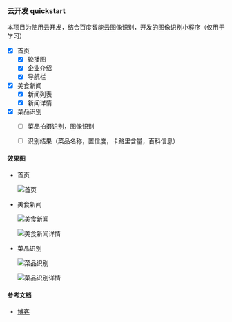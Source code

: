 ### 云开发 quickstart
本项目为使用云开发，结合百度智能云图像识别，开发的图像识别小程序（仅用于学习）

 - [x] 首页
   - [x] 轮播图
   - [x] 企业介绍
   - [x] 导航栏
 - [x] 美食新闻
   - [x] 新闻列表
   - [x] 新闻详情
 - [x] 菜品识别
   - [ ] 菜品拍摄识别，图像识别
   - [ ] 识别结果（菜品名称，置信度，卡路里含量，百科信息）



#### 效果图

+ 首页

  ![首页](https://github.com/xxn-my/applet-cloud/raw/master/temp/home.jpg)

+ 美食新闻

  ![美食新闻](https://github.com/xxn-my/applet-cloud/raw/master/temp/news.jpg)

  ![美食新闻详情](https://github.com/xxn-my/applet-cloud/raw/master/temp/newsdetail.jpg)

+ 菜品识别

  ![菜品识别](https://github.com/xxn-my/applet-cloud/raw/master/temp/detect.jpg)

  ![菜品识别详情](https://github.com/xxn-my/applet-cloud/raw/master/temp/detectdetail.jpg)

#### 参考文档

- [博客](https://xxn-my.github.io/2020/11/11/%E5%9B%BE%E5%83%8F%E8%AF%86%E5%88%AB+%E5%B0%8F%E7%A8%8B%E5%BA%8F%E4%BA%91%E7%AB%AF%E5%BC%80%E5%8F%91/)

